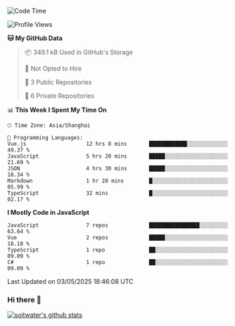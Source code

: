 <!--START_SECTION:waka-->
![Code Time](http://img.shields.io/badge/Code%20Time-4%2C967%20hrs%2014%20mins-blue)

![Profile Views](http://img.shields.io/badge/Profile%20Views-0-blue)

**🐱 My GitHub Data** 

> 📦 349.1 kB Used in GitHub's Storage 
 > 
> 🚫 Not Opted to Hire
 > 
> 📜 3 Public Repositories 
 > 
> 🔑 6 Private Repositories 
 > 
📊 **This Week I Spent My Time On** 

```text
🕑︎ Time Zone: Asia/Shanghai

💬 Programming Languages: 
Vue.js                   12 hrs 8 mins       ████████████░░░░░░░░░░░░░   49.37 % 
JavaScript               5 hrs 20 mins       █████░░░░░░░░░░░░░░░░░░░░   21.69 % 
JSON                     4 hrs 30 mins       █████░░░░░░░░░░░░░░░░░░░░   18.34 % 
Markdown                 1 hr 28 mins        █░░░░░░░░░░░░░░░░░░░░░░░░   05.99 % 
TypeScript               32 mins             █░░░░░░░░░░░░░░░░░░░░░░░░   02.17 % 
```

**I Mostly Code in JavaScript** 

```text
JavaScript               7 repos             ████████████████░░░░░░░░░   63.64 % 
Vue                      2 repos             █████░░░░░░░░░░░░░░░░░░░░   18.18 % 
TypeScript               1 repo              ██░░░░░░░░░░░░░░░░░░░░░░░   09.09 % 
C#                       1 repo              ██░░░░░░░░░░░░░░░░░░░░░░░   09.09 % 
```




 Last Updated on 03/05/2025 18:46:08 UTC
<!--END_SECTION:waka-->

### Hi there 👋
[![soitwater's github stats](https://github-readme-stats.vercel.app/api?username=soitwater)](https://github.com/soitwater/github-readme-stats)
